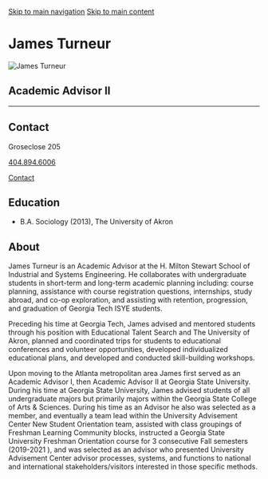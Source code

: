 [Skip to main navigation](https://www.isye.gatech.edu/users/james-turneur#main-navigation) [Skip to main content](https://www.isye.gatech.edu/users/james-turneur#main-content)

# James Turneur

![James Turneur](https://www.isye.gatech.edu/sites/default/files/styles/ieuser_profile/public/user-image/james-marcus-turneur/headshotphoto0.jpg?h=620d6d86&itok=g27Kgvqy)

## Academic Advisor II

* * *

## Contact

Groseclose 205

[404.894.6006](tel:404.894.6006)

[Contact](https://www.isye.gatech.edu/user/899/contact)

## Education

- B.A. Sociology (2013), The University of Akron

## About

James Turneur is an Academic Advisor at the H. Milton Stewart School of Industrial and Systems Engineering. He collaborates with undergraduate students in short-term and long-term academic planning including: course planning, assistance with course registration questions, internships, study abroad, and co-op exploration, and assisting with retention, progression, and graduation of Georgia Tech ISYE students.

Preceding his time at Georgia Tech, James advised and mentored students through his position with Educational Talent Search and The University of Akron, planned and coordinated trips for students to educational conferences and volunteer opportunities, developed individualized educational plans, and developed and conducted skill-building workshops.

Upon moving to the Atlanta metropolitan area James first served as an Academic Advisor I, then Academic Advisor II at Georgia State University. During his time at Georgia State University, James advised students of all undergraduate majors but primarily majors within the Georgia State College of Arts & Sciences. During his time as an Advisor he also was selected as a member, and eventually a team lead within the University Advisement Center New Student Orientation team, assisted with class groupings of Freshman Learning Community blocks, instructed a Georgia State University Freshman Orientation course for 3 consecutive Fall semesters (2019-2021 ), and was selected as an advisor who presented University Advisement Center advisor processes, systems, and functions to national and international stakeholders/visitors interested in those specific methods.